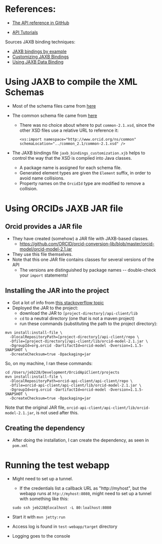 # References:

* [The API reference in GitHub](https://github.com/ORCID/ORCID-Source/blob/master/orcid-model/src/main/resources/record_2.1/README.md)

* [API Tutorials](https://members.orcid.org/api/tutorial)

Sources JAXB binding techniques:

* [JAXB bindings by example](https://coderleaf.wordpress.com/2016/11/15/jaxb-bindings-by-example/)
* [Customizing JAXB Bindings](https://docs.oracle.com/cd/E17802_01/webservices/webservices/docs/1.5/tutorial/doc/JAXBUsing4.html#wp148590)
* [Using JAXB Data Binding](https://docs.oracle.com/middleware/11119/wls/WSGET/data_types.htm)

# Using JAXB to compile the XML Schemas

* Most of the schema files came from [here](https://github.com/ORCID/ORCID-Source/tree/master/orcid-model/src/main/resources/record_2.0)

* The common schema file came from [here](https://github.com/ORCID/ORCID-Source/tree/master/orcid-model/src/main/resources/common_2.1)
	* There was no choice about where to put `common-2.1.xsd`, since the other XSD files use a relative URL to reference it:
	
		```
		<xs:import namespace="http://www.orcid.org/ns/common"
		schemaLocation="../common_2.1/common-2.1.xsd" />
		```

* The JAXB bindings file `jaxb_bindings_customization.xjb` helps to control the way that the XSD is 
compiled into Java classes.
	* A package name is assigned for each schema file.
	* Generated element types are given the `Element` suffix, in order to avoid name collisions.
	* Property names on the `OrcidId` type are modified to remove a collision.

# Using ORCIDs JAXB JAR file
## Orcid provides a JAR file
* They have created (somehow) a JAR file with JAXB-based classes. 
	* https://github.com/ORCID/orcid-conversion-lib/blob/master/orcid-model/orcid-model-2.1.jar
* They use this file themselves.
* Note that this one JAR file contains classes for several versions of the API
	* The versions are distinguished by package names -- double-check your `import` statements!


## Installing the JAR into the project
* Got a lot of info from [this stackoverflow topic](https://stackoverflow.com/questions/364114/can-i-add-jars-to-maven-2-build-classpath-without-installing-them)
* Deployed the JAR to the project:
	* download the JAR to `[project-directory]/api-client/lib` 
	* `cd` to a neutral directory (one that is not a maven project)
	* run these commands (substituting the path to the project directory):

```
mvn install:install-file \
  -DlocalRepositoryPath=[project-directory]/api-client/repo \
  -Dfile=[project-directory]/api-client/lib/orcid-model-2.1.jar \
  -DgroupId=org.orcid -DartifactId=orcid-model -Dversion=1.1.5-SNAPSHOT \
  -DcreateChecksum=true -Dpackaging=jar
```

So, on my machine, I ran these commands:

```
cd /Users/jeb228/Development/OrcidApiClient/projects
mvn install:install-file \
  -DlocalRepositoryPath=orcid-api-client/api-client/repo \
  -Dfile=orcid-api-client/api-client/lib/orcid-model-2.1.jar \
  -DgroupId=org.orcid -DartifactId=orcid-model -Dversion=1.1.5-SNAPSHOT \
  -DcreateChecksum=true -Dpackaging=jar
```

Note that the original JAR file, `orcid-api-client/api-client/lib/orcid-model-2.1.jar`, 
is not used after this.

## Creating the dependency
* After doing the installation, I can create the dependency, as seen in `pom.xml`
		
# Running the test webapp
* Might need to set up a tunnel.
	* If the credentials list a callback URL as "http://myhost", but the webapp runs at `htp://myhost:8080`, might need to set up a tunnel with something like this:

	```
	sudo ssh jeb228@localhost -L 80:loalhost:8080
	```
	
* Start it with `mvn jetty:run`
* Access log is found in `test-webapp/target` directory
* Logging goes to the console

